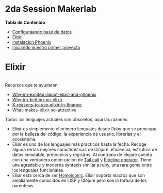 2da Session Makerlab
===================

**Tabla de Contenido**
- [Configuraando base de datos](#configurando-base-de-datos)
- [Elixir](#elixir)
- [Instalacion Phoenix](#instalacion-phoenix)
- [Iniciando nuestro primer proyecto](#iniciando-nuestro-primer-proyecto)

# Elixir
-------------
Recursos que te ayudaran:
* [Why-im-excited-about-elixir-and-phoenix](https://jerel.co/blog/2016/01/why-im-excited-about-elixir-and-phoenix)
* [Why-im-betting-on-elixir](https://medium.com/@kenmazaika/why-im-betting-on-elixir-7c8f847b58#.4o7tqjyzp)
* [X-reasons-to-use-elixir-in-finance](http://blog.johnorford.com/2015/11/01/x-reasons-to-use-elixir-in-finance/)
* [What-makes-elixir-so-attractive](http://ruby2elixir.github.io/posts/2015/12-29-what-makes-elixir-so-attractive-for-some-developers.html)


Todos los lenguajes actuales son obsoletos, aquí las razones:
- Elixir es simplemente el primero lenguajes desde Ruby que se preocupa por la belleza del código, la experiencia de usuario, librerías y el ecosistema.
- Elixir es uno de los lenguajes más practicos hasta la fecha. Recoge alguna de las mejores caracteristicas de Clojure: eficiencia, estrutura de datos inmutable, protocolos y registros. Al contrario de clojure cuenta con una verdadera optimizacion de [Tail call](https://en.wikipedia.org/wiki/Tail_call) y [Pipeline operator](http://elixir-lang.org/getting-started/enumerables-and-streams.html#the-pipe-operator). Tiene una agradable y moderna syntaxis similar a ruby, una rara gema entre los lenguajes funcionales.
- Elixir esta cerca de ser [Homoiconic](https://en.wikipedia.org/wiki/Homoiconicity). Elixir soporta macros que son ampliamente conocidos en LISP y Clojure pero son la tortura de los paréntesis.
